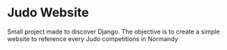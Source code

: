 # Judo Website

Small project made to discover Django.
The objective is to create a simple website to reference every Judo competitions in Normandy
